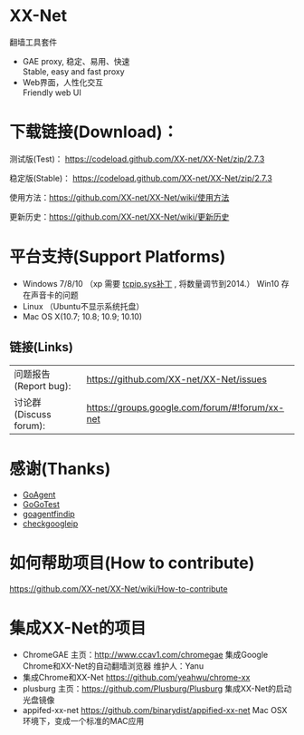 

XX-Net
========
翻墙工具套件  
* GAE proxy, 稳定、易用、快速  
  Stable, easy and fast proxy  
* Web界面，人性化交互  
  Friendly web UI  


下载链接(Download)：
==========
测试版(Test)：
https://codeload.github.com/XX-net/XX-Net/zip/2.7.3

稳定版(Stable)：
https://codeload.github.com/XX-net/XX-Net/zip/2.7.3

使用方法：https://github.com/XX-net/XX-Net/wiki/使用方法

更新历史：https://github.com/XX-net/XX-Net/wiki/更新历史
  
  




平台支持(Support Platforms)
================
* Windows 7/8/10 （xp 需要 [tcpip.sys补丁]( https://github.com/yeahwu/wu/raw/master/WindowsXP-TCPIP-concurrency-count-patch.rar) , 将数量调节到2014.）
  Win10 存在声音卡的问题 
* Linux （Ubuntu不显示系统托盘）
* Mac OS X(10.7; 10.8; 10.9; 10.10)



## 链接(Links)
|   |   |
| --------   | :----  |
|问题报告(Report bug):  |https://github.com/XX-net/XX-Net/issues|
|讨论群(Discuss forum):  |https://groups.google.com/forum/#!forum/xx-net|

感谢(Thanks)
=========
* [GoAgent](https://github.com/phuslu/goagent)
* [GoGoTest](https://github.com/azzvx/gogotester)
* [goagentfindip](https://github.com/usrtmp/goagentfindip)
* [checkgoogleip](https://github.com/moonshawdo/checkgoogleip)


如何帮助项目(How to contribute)
==========
https://github.com/XX-net/XX-Net/wiki/How-to-contribute

集成XX-Net的项目
===============
* ChromeGAE
  主页：http://www.ccav1.com/chromegae
  集成Google Chrome和XX-Net的自动翻墙浏览器
  维护人：Yanu
* 集成Chrome和XX-Net
  https://github.com/yeahwu/chrome-xx
* plusburg
  主页：https://github.com/Plusburg/Plusburg
  集成XX-Net的启动光盘镜像
* appifed-xx-net
  https://github.com/binarydist/appified-xx-net
  Mac OSX 环境下，变成一个标准的MAC应用
